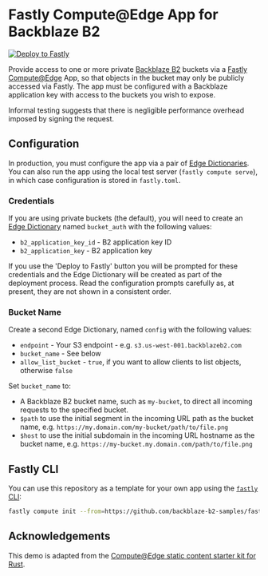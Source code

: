 # Fastly Compute@Edge App for Backblaze B2

[![Deploy to Fastly](https://deploy.edgecompute.app/button)](https://deploy.edgecompute.app/deploy)

Provide access to one or more private [Backblaze B2](https://www.backblaze.com/b2/cloud-storage.html) buckets via a [Fastly Compute@Edge](https://www.fastly.com/products/edge-compute) App, so that objects in the bucket may only be publicly accessed via Fastly. The app must be configured with a Backblaze application key with access to the buckets you wish to expose.

Informal testing suggests that there is negligible performance overhead imposed by signing the request.

## Configuration

In production, you must configure the app via a pair of [Edge Dictionaries](https://docs.fastly.com/en/guides/about-edge-dictionaries). You can also run the app using the local test server (`fastly compute serve`), in which case configuration is stored in `fastly.toml`.

### Credentials

If you are using private buckets (the default), you will need to create an [Edge Dictionary](https://docs.fastly.com/en/guides/about-edge-dictionaries) named `bucket_auth` with the following values:

* `b2_application_key_id` - B2 application key ID
* `b2_application_key` - B2 application key

If you use the 'Deploy to Fastly' button you will be prompted for these credentials and the Edge Dictionary will be created as part of the deployment process. Read the configuration prompts carefully as, at present, they are not shown in a consistent order.

### Bucket Name

Create a second Edge Dictionary, named `config` with the following values:

* `endpoint` - Your S3 endpoint - e.g. `s3.us-west-001.backblazeb2.com`
* `bucket_name` - See below
* `allow_list_bucket` - `true`, if you want to allow clients to list objects, otherwise `false`

Set `bucket_name` to:

* A Backblaze B2 bucket name, such as `my-bucket`, to direct all incoming requests to the specified bucket.
* `$path` to use the initial segment in the incoming URL path as the bucket name, e.g. `https://my.domain.com/my-bucket/path/to/file.png`
* `$host` to use the initial subdomain in the incoming URL hostname as the bucket name, e.g. `https://my-bucket.my.domain.com/path/to/file.png`

## Fastly CLI

You can use this repository as a template for your own app using the [`fastly` CLI](https://developer.fastly.com/reference/cli/):

```bash
fastly compute init --from=https://github.com/backblaze-b2-samples/fastly-b2-rust
```

## Acknowledgements

This demo is adapted from the [Compute@Edge static content starter kit for Rust](https://github.com/fastly/compute-starter-kit-rust-static-content).